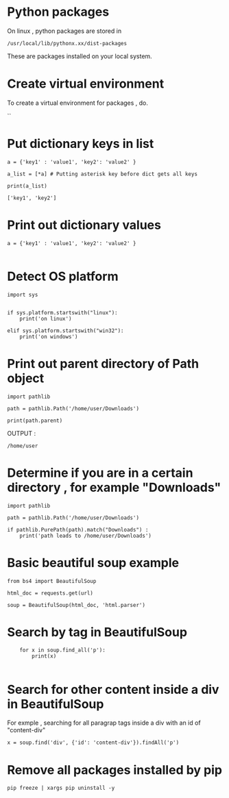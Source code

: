 
# Python packages 

On linux , python packages are stored in 

`/usr/local/lib/pythonx.xx/dist-packages`


These are packages installed on your local system.

# Create virtual environment

To create a virtual environment for packages , do. 

``

# Put dictionary keys in list 

```
a = {'key1' : 'value1', 'key2': 'value2' }  

a_list = [*a] # Putting asterisk key before dict gets all keys

print(a_list)

['key1', 'key2']

```

# Print out dictionary values 

```
a = {'key1' : 'value1', 'key2': 'value2' }  


```

# Detect OS platform 

```
import sys


if sys.platform.startswith("linux"):
    print('on linux')

elif sys.platform.startswith("win32"):
    print('on windows')

```

# Print out parent directory of Path object


```
import pathlib

path = pathlib.Path('/home/user/Downloads')

print(path.parent)

```

OUTPUT : 

`/home/user`


# Determine if you are in a certain directory , for example "Downloads"

```
import pathlib 

path = pathlib.Path('/home/user/Downloads')

if pathlib.PurePath(path).match("Downloads") : 
    print('path leads to /home/user/Downloads')

```

# Basic beautiful soup example 

```
from bs4 import BeautifulSoup

html_doc = requests.get(url)

soup = BeautifulSoup(html_doc, 'html.parser')

```

# Search by tag in BeautifulSoup 

```
    for x in soup.find_all('p'):
        print(x)
    
```

# Search for other content inside a div in BeautifulSoup

For exmple , searching for all paragrap tags inside a div with an id of "content-div"

`x = soup.find('div', {'id': 'content-div'}).findAll('p')`


# Remove all packages installed by pip 

`pip freeze | xargs pip uninstall -y`


